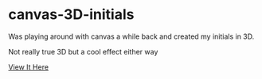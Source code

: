 # canvas-3D-initials
Was playing around with canvas a while back and created my initials in 3D.

Not really true 3D but a cool effect either way

[View It Here](https://mattwaggs.github.io/canvas-3D-initials/)
